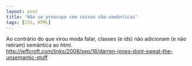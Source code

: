 ```yaml
---
layout: post
title: 'Não se preocupe com coisas não-semânticas'
tags: [CSS, HTML]
---
```


Ao contrário do que virou moda falar, classes (e ids) não adicionam (e não retiram) semântica ao html.<br>
<http://jeffcroft.com/links/2008/sep/16/darren-jones-dont-sweat-the-unsemantic-stuff>
